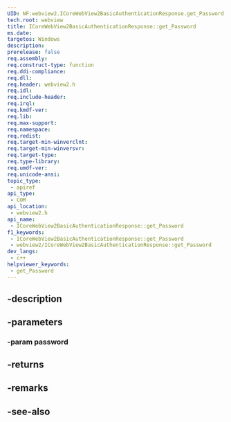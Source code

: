 ```yaml
---
UID: NF:webview2.ICoreWebView2BasicAuthenticationResponse.get_Password
tech.root: webview
title: ICoreWebView2BasicAuthenticationResponse::get_Password
ms.date: 
targetos: Windows
description: 
prerelease: false
req.assembly: 
req.construct-type: function
req.ddi-compliance: 
req.dll: 
req.header: webview2.h
req.idl: 
req.include-header: 
req.irql: 
req.kmdf-ver: 
req.lib: 
req.max-support: 
req.namespace: 
req.redist: 
req.target-min-winverclnt: 
req.target-min-winversvr: 
req.target-type: 
req.type-library: 
req.umdf-ver: 
req.unicode-ansi: 
topic_type:
 - apiref
api_type:
 - COM
api_location:
 - webview2.h
api_name:
 - ICoreWebView2BasicAuthenticationResponse::get_Password
f1_keywords:
 - ICoreWebView2BasicAuthenticationResponse::get_Password
 - webview2/ICoreWebView2BasicAuthenticationResponse::get_Password
dev_langs:
 - c++
helpviewer_keywords:
 - get_Password
---
```


## -description

## -parameters

### -param password

## -returns

## -remarks

## -see-also

